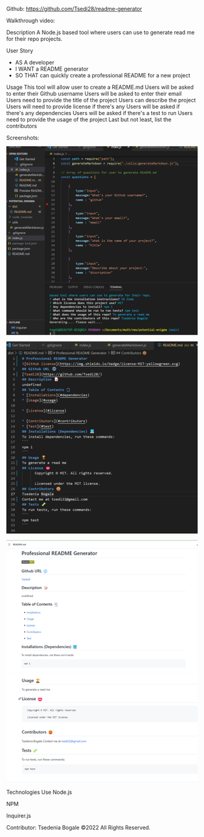 Github: https://github.com/Tsedi28/readme-generator

Walkthrough video: 

Description
A Node.js based tool where users can use to generate read me for their repo projects.

User Story
- AS A developer
- I WANT a README generator
- SO THAT can quickly create a professional README for a new project

Usage
This tool will allow user to create a README.md
Users will be asked to enter their Github username
Users will be asked to enter their email
Users need to provide the title of the project
Users can describe the project
Users will need to provide license if there's any
Users will be asked if there's any dependencies
Users will be asked if there's a test to run
Users need to provide the usage of the project
Last but not least, list the contributors

Screenshots:

![app screenshot](./assets/img/terminal-vscode.png)

![app screenshot](./assets/img/readme-vscode.png)

![app screenshot](./assets/img/ready-readme1.png)
![app screenshot](./assets/img/ready-readme2.png)


Technologies Use
Node.js

NPM

Inquirer.js

Contributor:
Tsedenia Bogale ©2022 All Rights Reserved.
